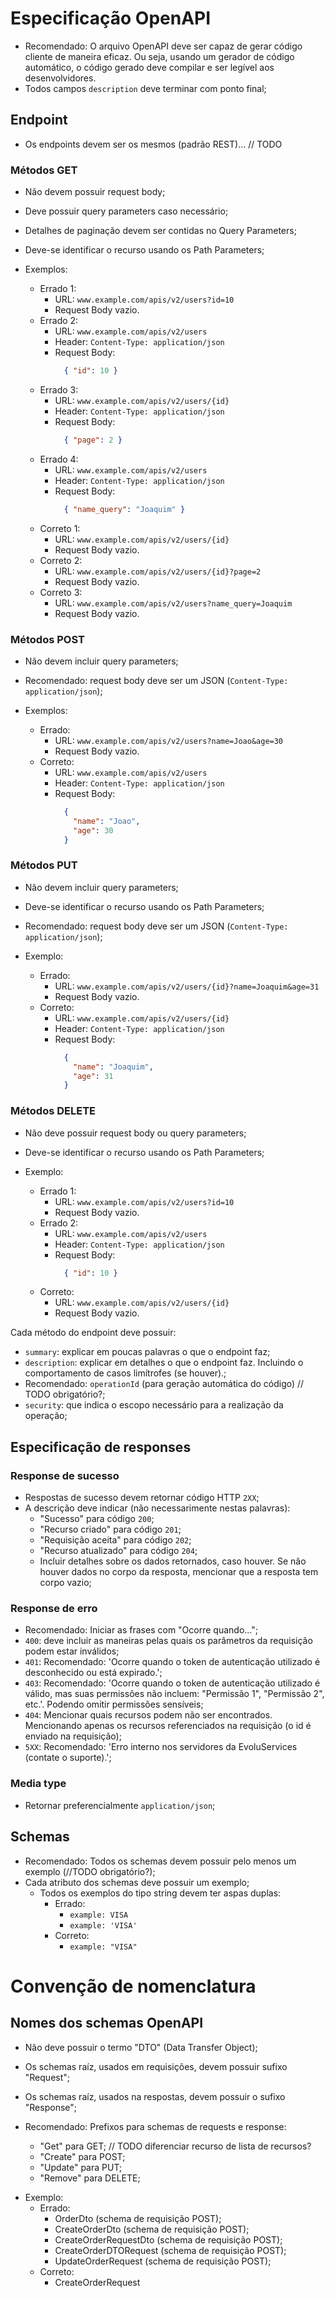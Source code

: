 # Especificação OpenAPI

* Recomendado: O arquivo OpenAPI deve ser capaz de gerar código cliente de maneira eficaz. Ou seja, usando um gerador de código automático, o código gerado deve compilar e ser legível aos desenvolvidores.
* Todos campos `description` deve terminar com ponto final;

## Endpoint

* Os endpoints devem ser os mesmos (padrão REST)... // TODO

### Métodos GET

* Não devem possuir request body;
* Deve possuir query parameters caso necessário;
* Detalhes de paginação devem ser contidas no Query Parameters;
* Deve-se identificar o recurso usando os Path Parameters;

* Exemplos:
  * Errado 1:
    * URL: `www.example.com/apis/v2/users?id=10`
    * Request Body vazio.
  * Errado 2:
    * URL: `www.example.com/apis/v2/users`
    * Header: `Content-Type: application/json`
    * Request Body:
      ```JSON
        { "id": 10 }
      ```
  * Errado 3:
    * URL: `www.example.com/apis/v2/users/{id}`
    * Header: `Content-Type: application/json`
    * Request Body:
      ```JSON
        { "page": 2 }
      ```
  * Errado 4:
    * URL: `www.example.com/apis/v2/users`
    * Header: `Content-Type: application/json`
    * Request Body:
      ```JSON
        { "name_query": "Joaquim" }
      ```
  * Correto 1: 
    * URL: `www.example.com/apis/v2/users/{id}`
    * Request Body vazio.
  * Correto 2:
    * URL: `www.example.com/apis/v2/users/{id}?page=2`
    * Request Body vazio.
  * Correto 3:
    * URL: `www.example.com/apis/v2/users?name_query=Joaquim`
    * Request Body vazio.

### Métodos POST

* Não devem incluir query parameters;
* Recomendado: request body deve ser um JSON (`Content-Type: application/json`);

* Exemplos:
  * Errado:
    * URL: `www.example.com/apis/v2/users?name=Joao&age=30`
    * Request Body vazio.
  * Correto: 
    * URL: `www.example.com/apis/v2/users`
    * Header: `Content-Type: application/json`
    * Request Body:
      ```JSON
        {
          "name": "Joao",
          "age": 30
        }
      ```

### Métodos PUT

* Não devem incluir query parameters;
* Deve-se identificar o recurso usando os Path Parameters;
* Recomendado: request body deve ser um JSON (`Content-Type: application/json`);

* Exemplo:
  * Errado:
    * URL: `www.example.com/apis/v2/users/{id}?name=Joaquim&age=31`
    * Request Body vazio.
  * Correto: 
    * URL: `www.example.com/apis/v2/users/{id}`
    * Header: `Content-Type: application/json`
    * Request Body:
      ```JSON
        {
          "name": "Joaquim",
          "age": 31
        }
      ```

### Métodos DELETE

* Não deve possuir request body ou query parameters;
* Deve-se identificar o recurso usando os Path Parameters;

* Exemplo:
  * Errado 1:
    * URL: `www.example.com/apis/v2/users?id=10`
    * Request Body vazio.
  * Errado 2:
    * URL: `www.example.com/apis/v2/users`
    * Header: `Content-Type: application/json`
    * Request Body:
      ```JSON        
        { "id": 10 } 
      ```
  * Correto: 
    * URL: `www.example.com/apis/v2/users/{id}`
    * Request Body vazio.

Cada método do endpoint deve possuir:
* `summary`: explicar em poucas palavras o que o endpoint faz;
* `description`: explicar em detalhes o que o endpoint faz. Incluindo o comportamento de casos limítrofes (se houver).;
* Recomendado: `operationId` (para geração automática do código) // TODO obrigatório?;
* `security`: que indica o escopo necessário para a realização da operação;

## Especificação de responses

### Response de sucesso

* Respostas de sucesso devem retornar código HTTP `2XX`;
* A descrição deve indicar (não necessarimente nestas palavras):
  - "Sucesso" para código `200`;
  - "Recurso criado" para código `201`;
  - "Requisição aceita" para código `202`;
  - "Recurso atualizado" para código `204`;
  - Incluir detalhes sobre os dados retornados, caso houver. Se não houver dados no corpo da resposta, mencionar que a resposta tem corpo vazio;

### Response de erro

* Recomendado: Iniciar as frases com "Ocorre quando...";
* `400`: deve incluir as maneiras pelas quais os parâmetros da requisição podem estar inválidos;
* `401`: Recomendado: 'Ocorre quando o token de autenticação utilizado é desconhecido ou está expirado.';
* `403`: Recomendado: 'Ocorre quando o token de autenticação utilizado é válido, mas suas permissões não incluem: "Permissão 1", "Permissão 2", etc.'. Podendo omitir permissões sensíveis;
* `404`: Mencionar quais recursos podem não ser encontrados. Mencionando apenas os recursos referenciados na requisição (o id é enviado na requisição);
* `5XX`: Recomendado: 'Erro interno nos servidores da EvoluServices (contate o suporte).';

### Media type

* Retornar preferencialmente `application/json`;

## Schemas

* Recomendado: Todos os schemas devem possuir pelo menos um exemplo (//TODO obrigatório?);
* Cada atributo dos schemas deve possuir um exemplo;
    - Todos os exemplos do tipo string devem ter aspas duplas:
      - Errado:
        - `example: VISA`
        - `example: 'VISA'`
      - Correto:
        - `example: "VISA"`

# Convenção de nomenclatura

## Nomes dos schemas OpenAPI

* Não deve possuir o termo "DTO" (Data Transfer Object);
* Os schemas raíz, usados em requisições, devem possuir sufixo "Request";
* Os schemas raíz, usados na respostas, devem possuir o sufixo "Response";

* Recomendado: Prefixos para schemas de requests e response:
  - "Get" para GET; // TODO diferenciar recurso de lista de recursos?
  - "Create" para POST;
  - "Update" para PUT;
  - "Remove" para DELETE;

- Exemplo:
  - Errado:
    - OrderDto (schema de requisição POST);
    - CreateOrderDto (schema de requisição POST);
    - CreateOrderRequestDto (schema de requisição POST);
    - CreateOrderDTORequest (schema de requisição POST);
    - UpdateOrderRequest (schema de requisição POST);
  - Correto:
    - CreateOrderRequest
